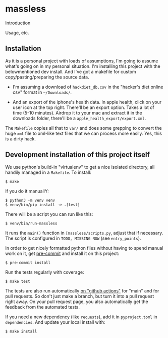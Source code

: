 # massless

Introduction

Usage, etc.

## Installation

As it is a personal project with loads of assumptions, I'm going to assume
what's going on in my personal situation. I'm installing this project with the
belowmentioned dev install. And I've got a makefile for custom
copy/pasting/preparing the source data.

- I'm assuming a download of `hackdiet_db.csv` in the "hacker's diet online
  csv" format in `~/Downloads/`.

- And an export of the iphone's health data. In apple health, click on your
  user icon at the top right. There'll be an export option. Takes a lot of
  time (5-10 minutes). Airdrop it to your mac and extract it in the downloads
  folder, there'll be a `apple_health_export/export.xml`.

The `Makefile` copies all that to `var/` and does some grepping to convert the
huge `xml` file to xml-like text files that we can process more easily. Yes,
this is a dirty hack.


## Development installation of this project itself

We use python's build-in "virtualenv" to get a nice isolated
directory, all handily managed in a `Makefile`. To install:

    $ make

If you do it manuallY:

    $ python3 -m venv venv
    $ venv/bin/pip install -e .[test]

There will be a script you can run like this:

    $ venv/bin/run-massless

It runs the `main()` function in `[massless/scripts.py`,
adjust that if necessary. The script is configured in
`TODO, MISSING NOW` (see `entry_points`).

In order to get nicely formatted python files without having to spend
manual work on it, get [pre-commit](https://pre-commit.com/) and install
it on this project:

    $ pre-commit install

Run the tests regularly with coverage:

    $ make test

The tests are also run automatically [on "github
actions"](https://github.com/nens/massless/actions) for
"main" and for pull requests. So don't just make a branch, but turn it into a
pull request right away. On your pull request page, you also automatically get
the feedback from the automated tests.

If you need a new dependency (like `requests`), add it in
`pyproject.toml` in `dependencies`. And update your local install with:

    $ make install
